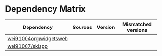 # Dependency Matrix

Dependency | Sources | Version | Mismatched versions
---------- | ------- | ------- | -------------------
[wei91004org/widgetsweb](https://github.com/wei91004org/widgetsweb.git) |  | []() | 
[wei91007/skiapp](https://github.com/wei91007/skiapp.git) |  | []() | 
